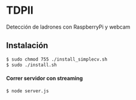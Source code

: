 # TDPII
Detección de ladrones con RaspberryPi y webcam

## Instalación

``` sh
$ sudo chmod 755 ./install_simplecv.sh
$ sudo ./install.sh
``` 


#### Correr servidor con streaming

``` sh
$ node server.js
``` 